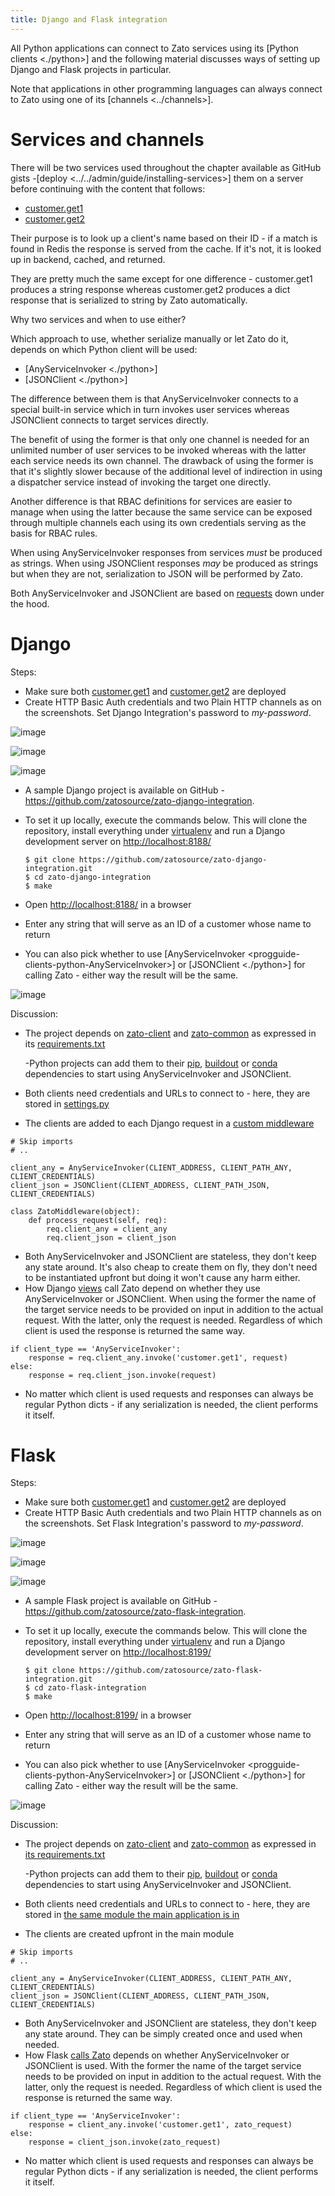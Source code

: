 ```yaml
---
title: Django and Flask integration
---
```


All Python applications can connect to Zato services using its [Python clients \<./python\>] and the following material
discusses ways of setting up Django and Flask projects in particular.

Note that applications in other programming languages can always connect to Zato using one of its [channels \<../channels\>].

Services and channels
=====================

There will be two services used throughout the chapter available as GitHub gists -[deploy \<../../admin/guide/installing-services\>]
them on a server before
continuing with the content that follows:

-   [customer.get1](https://gist.github.com/dsuch/2211f5960d68c03e4621)
-   [customer.get2](https://gist.github.com/dsuch/3fe0b42d73ff2f9aed81)

Their purpose is to look up a client\'s name based on their ID - if a match is found in Redis the response is served from the cache.
If it\'s not, it is looked up in backend, cached, and returned.

They are pretty much the same except for one difference - customer.get1 produces a string response whereas customer.get2
produces a dict response that is serialized to string by Zato automatically.

Why two services and when to use either?

Which approach to use, whether serialize manually or let Zato do it, depends on which Python client will be used:

-   [AnyServiceInvoker \<./python\>]
-   [JSONClient \<./python\>]

The difference between them is that AnyServiceInvoker connects to a special built-in service which in turn invokes user services
whereas JSONClient connects to target services directly.

The benefit of using the former is that only one channel is needed for an unlimited number of user services to be invoked
whereas with the latter each service needs its own channel. The drawback of using the former is that it\'s slightly slower because
of the additional level of indirection in using a dispatcher service instead of invoking the target one directly.

Another difference is that RBAC definitions for services are easier to manage when using the latter because the same service can
be exposed through multiple channels each using its own credentials serving as the basis for RBAC rules.

When using AnyServiceInvoker responses from services *must* be produced as strings. When using JSONClient responses *may* be produced
as strings but when they are not, serialization to JSON will be performed by Zato.

Both AnyServiceInvoker and JSONClient are based on [requests](https://pypi.python.org/pypi/requests) down under the hood.

Django
======

Steps:

-   Make sure both
    [customer.get1](https://gist.github.com/dsuch/2211f5960d68c03e4621)
    and
    [customer.get2](https://gist.github.com/dsuch/3fe0b42d73ff2f9aed81)
    are deployed
-   Create HTTP Basic Auth credentials and two Plain HTTP channels as on the screenshots. Set Django Integration\'s password
    to *my-password*.

![image](/gfx/progguide/clients/django-flask/django-create-security.png)

![image](/gfx/progguide/clients/django-flask/django-create-channel.png)

![image](/gfx/progguide/clients/django-flask/django-create-channel2.png)

-   A sample Django project is available on GitHub - <https://github.com/zatosource/zato-django-integration>.

-   To set it up locally, execute the commands below. This will clone the repository, install everything under
    [virtualenv](https://virtualenv.pypa.io/en/latest/) and run a Django development server on <http://localhost:8188/>

    ``` {.bash}
    $ git clone https://github.com/zatosource/zato-django-integration.git
    $ cd zato-django-integration
    $ make
    ```

-   Open <http://localhost:8188/> in a browser

-   Enter any string that will serve as an ID of a customer whose name to return

-   You can also pick whether to use [AnyServiceInvoker \<progguide-clients-python-AnyServiceInvoker\>] or
    [JSONClient \<./python\>] for calling Zato - either way the result will be the same.

![image](/gfx/progguide/clients/django-flask/django-result.png)

Discussion:

-   The project depends on
    [zato-client](https://pypi.python.org/pypi/zato-client)
    and
    [zato-common](https://pypi.python.org/pypi/zato-common)
    as expressed in its
    [requirements.txt](https://github.com/zatosource/zato-django-integration/blob/master/requirements.txt)

    -Python projects can add them to their
    [pip](https://pypi.python.org/pypi/pip),
    [buildout](https://pypi.python.org/pypi/zc.buildout/2.3.1)
    or
    [conda](http://conda.pydata.org/)
    dependencies to start using AnyServiceInvoker and JSONClient.

-   Both clients need credentials and URLs to connect to - here, they are stored in
    [settings.py](https://github.com/zatosource/zato-django-integration/blob/master/sampleapp/settings.py#L145)

-   The clients are added to each Django request in a [custom middleware](https://github.com/zatosource/zato-django-integration/blob/master/sampleapp/middleware.py)

``` {.bash}
# Skip imports
# ..

client_any = AnyServiceInvoker(CLIENT_ADDRESS, CLIENT_PATH_ANY, CLIENT_CREDENTIALS)
client_json = JSONClient(CLIENT_ADDRESS, CLIENT_PATH_JSON, CLIENT_CREDENTIALS)

class ZatoMiddleware(object):
    def process_request(self, req):
        req.client_any = client_any
        req.client_json = client_json
```

-   Both AnyServiceInvoker and JSONClient are stateless, they don\'t keep any state around. It\'s also cheap to create them
    on fly, they don\'t need to be instantiated upfront but doing it won\'t cause any harm either.
-   How Django [views](https://github.com/zatosource/zato-django-integration/blob/master/sampleapp/customer/views.py)
    call Zato depend on whether they use AnyServiceInvoker or JSONClient. When using the former
    the name of the target service needs to be provided on input in addition to the actual request. With the latter, only the
    request is needed. Regardless of which client is used the response is returned the same way.

``` {.bash}
if client_type == 'AnyServiceInvoker':
    response = req.client_any.invoke('customer.get1', request)
else:
    response = req.client_json.invoke(request)
```

-   No matter which client is used requests and responses can always be regular Python dicts - if any serialization is needed,
    the client performs it itself.

Flask
=====

Steps:

-   Make sure both
    [customer.get1](https://gist.github.com/dsuch/2211f5960d68c03e4621)
    and
    [customer.get2](https://gist.github.com/dsuch/3fe0b42d73ff2f9aed81)
    are deployed
-   Create HTTP Basic Auth credentials and two Plain HTTP channels as on the screenshots. Set Flask Integration\'s password
    to *my-password*.

![image](/gfx/progguide/clients/django-flask/flask-create-security.png)

![image](/gfx/progguide/clients/django-flask/flask-create-channel.png)

![image](/gfx/progguide/clients/django-flask/flask-create-channel2.png)

-   A sample Flask project is available on GitHub - <https://github.com/zatosource/zato-flask-integration>.

-   To set it up locally, execute the commands below. This will clone the repository, install everything under
    [virtualenv](https://virtualenv.pypa.io/en/latest/) and run a Django development server on <http://localhost:8199/>

    ``` {.bash}
    $ git clone https://github.com/zatosource/zato-flask-integration.git
    $ cd zato-flask-integration
    $ make
    ```

-   Open <http://localhost:8199/> in a browser

-   Enter any string that will serve as an ID of a customer whose name to return

-   You can also pick whether to use [AnyServiceInvoker \<progguide-clients-python-AnyServiceInvoker\>] or
    [JSONClient \<./python\>] for calling Zato - either way the result will be the same.

![image](/gfx/progguide/clients/django-flask/flask-result.png)

Discussion:

-   The project depends on
    [zato-client](https://pypi.python.org/pypi/zato-client)
    and
    [zato-common](https://pypi.python.org/pypi/zato-common)
    as expressed in
    [its requirements.txt](https://github.com/zatosource/zato-flask-integration/blob/master/requirements.txt)

    -Python projects can add them to their
    [pip](https://pypi.python.org/pypi/pip),
    [buildout](https://pypi.python.org/pypi/zc.buildout/2.3.1)
    or
    [conda](http://conda.pydata.org/)
    dependencies to start using AnyServiceInvoker and JSONClient.

-   Both clients need credentials and URLs to connect to - here, they are stored in
    [the same module the main application is in](https://github.com/zatosource/zato-flask-integration/blob/master/sampleapp/customer.py#L42)

-   The clients are created upfront in the main module

``` {.bash}
# Skip imports
# ..

client_any = AnyServiceInvoker(CLIENT_ADDRESS, CLIENT_PATH_ANY, CLIENT_CREDENTIALS)
client_json = JSONClient(CLIENT_ADDRESS, CLIENT_PATH_JSON, CLIENT_CREDENTIALS)
```

-   Both AnyServiceInvoker and JSONClient are stateless, they don\'t keep any state around. They can be simply created once and used
    when needed.
-   How Flask
    [calls Zato](https://github.com/zatosource/zato-flask-integration/blob/master/sampleapp/customer.py#L74)
    depends on whether AnyServiceInvoker or JSONClient is used. With the former
    the name of the target service needs to be provided on input in addition to the actual request. With the latter, only the
    request is needed. Regardless of which client is used the response is returned the same way.

``` {.bash}
if client_type == 'AnyServiceInvoker':
    response = client_any.invoke('customer.get1', zato_request)
else:
    response = client_json.invoke(zato_request)
```

-   No matter which client is used requests and responses can always be regular Python dicts - if any serialization is needed,
    the client performs it itself.
